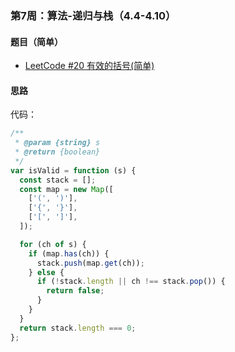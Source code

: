 ### 第7周：算法-递归与栈（4.4-4.10）

#### 题目（简单）

- [LeetCode #20 有效的括号(简单)](https://leetcode-cn.com/problems/valid-parentheses/)

#### 思路

代码：

```javascript
/**
 * @param {string} s
 * @return {boolean}
 */
var isValid = function (s) {
  const stack = [];
  const map = new Map([
    ['(', ')'],
    ['{', '}'],
    ['[', ']'],
  ]);

  for (ch of s) {
    if (map.has(ch)) {
      stack.push(map.get(ch));
    } else {
      if (!stack.length || ch !== stack.pop()) {
        return false;
      }
    }
  }
  return stack.length === 0;
};
```